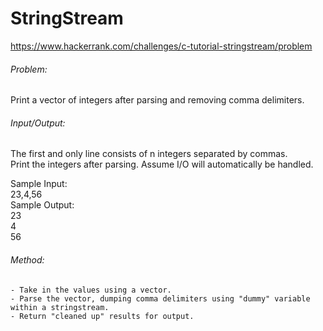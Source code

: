 # StringStream
https://www.hackerrank.com/challenges/c-tutorial-stringstream/problem  
    
###### Problem:  
Print a vector of integers after parsing and removing comma delimiters.  
  
###### Input/Output:  
The first and only line consists of n integers separated by commas.  
Print the integers after parsing. Assume I/O will automatically be handled.  
  
Sample Input:  
	23,4,56  
Sample Output:  
	23  
	4  
	56  
  
###### Method:  
	- Take in the values using a vector.  
	- Parse the vector, dumping comma delimiters using "dummy" variable within a stringstream.  
	- Return "cleaned up" results for output.  